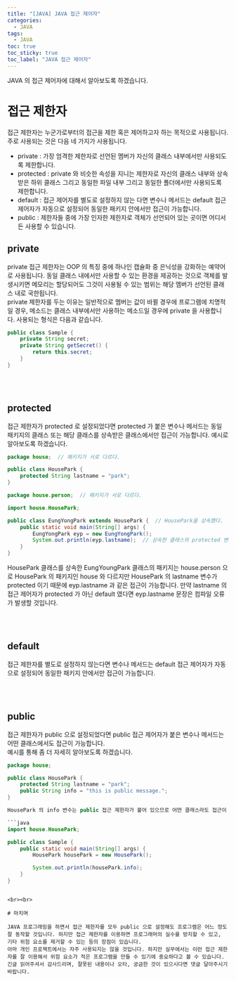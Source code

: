 ```yaml
---
title: "[JAVA] JAVA 접근 제어자"
categories:
  - JAVA
tags:
  - JAVA
toc: true
toc_sticky: true
toc_label: "JAVA 접근 제어자"
---
```


JAVA 의 접근 제어자에 대해서 알아보도록 하겠습니다.

# 접근 제한자

접근 제한자는 누군가로부터의 접근을 제한 혹은 제어하고자 하는 목적으로 사용됩니다. 주로 사용되는 것은 다음 네 가지가 사용됩니다.

- private : 가장 엄격한 제한자로 선언된 멤버가 자신의 클래스 내부에서만 사용되도록 제한합니다.
- protected : private 와 비슷한 속성을 지니는 제한자로 자신의 클래스 내부와 상속받은 하위 클래스 그리고 동일한 파일 내부 그리고 동일한 폴더에서만 사용되도록 제한합니다.
- default : 접근 제어자를 별도로 설정하지 않는 다면 변수나 메서드는 default 접근 제어자가 자동으로 설정되어 동일한 패키지 안에서만 접근이 가능합니다.
- public : 제한자들 중에 가장 인자한 제한자로 객체가 선언되어 있는 곳이면 어디서든 사용할 수 있습니다.

## private

private 접근 제한자는 OOP 의 특징 중에 하나인 캡슐화 중 은닉성을 강화하는 예약어로 사용됩니다. 동일 클래스 내에서만 사용할 수 있는 환경을 제공하는 것으로 객체를 발생시키면 메모리는 할당되어도 그것이 사용될 수 있는 범위는 해당 멤버가 선언된 클래스 내로 국한됩니다.   
private 제한자를 두는 이유는 일반적으로 멤버는 값이 바뀔 경우에 프로그램에 치명적일 경우, 메소드는 클래스 내부에서만 사용하는 메소드일 경우에 private 을 사용합니다.
사용되는 형식은 다음과 같습니다.

```java
public class Sample {
    private String secret;
    private String getSecret() {
        return this.secret;
    }
}
```

<br><br>

## protected

접근 제한자가 protected 로 설정되었다면 protected 가 붙은 변수나 메서드는 동일 패키지의 클래스 또는 해당 클래스를 상속받은 클래스에서만 접근이 가능합니다. 예시로 알아보도록 하겠습니다.

```java
package house;  // 패키지가 서로 다르다.

public class HousePark {
    protected String lastname = "park";
}
```

```java
package house.person;  // 패키지가 서로 다르다.

import house.HousePark;

public class EungYongPark extends HousePark {  // HousePark을 상속했다.
    public static void main(String[] args) {
        EungYongPark eyp = new EungYongPark();
        System.out.println(eyp.lastname);  // 상속한 클래스의 protected 변수는 접근이 가능하다.
    }
}
```

HousePark 클래스를 상속한 EungYoungPark 클래스의 패키지는 house.person 으로 HousePark 의 패키지인 house 와 다르지만 HousePark 의 lastname 변수가 protected 이기 때문에 eyp.lastname 과 같은 접근이 가능합니다. 만약 lastname 의 접근 제어자가 protected 가 아닌 default 였다면 eyp.lastname 문장은 컴파일 오류가 발생할 것입니다.

<br><br>

## default

접근 제한자를 별도로 설정하지 않는다면 변수나 메서드는 default 접근 제어자가 자동으로 설정되어 동일한 패키지 안에서만 접근이 가능합니다.

<br><br>

## public

접근 제한자가 public 으로 설정되었다면 public 접근 제어자가 붙은 변수나 메서드는 어떤 클래스에서도 접근이 가능합니다.   
예시를 통해 좀 더 자세히 알아보도록 하겠습니다.

```java
package house;

public class HousePark {
    protected String lastname = "park";
    public String info = "this is public message.";
}

HousePark 의 info 변수는 public 접근 제한자가 붙어 있으므로 어떤 클래스라도 접근이 가능합니다. 그래서 다음과 같이 작성할 수도 있습니다.

```java
import house.HousePark;

public class Sample {
    public static void main(String[] args) {
        HousePark housePark = new HousePark();

        System.out.println(housePark.info);
    }
}
```

```

<br><br>

# 마치며

JAVA 프로그래밍을 하면서 접근 제한자를 모두 public 으로 설정해도 프로그램은 어느 정도 잘 동작할 것입니다. 하지만 접근 제한자를 이용하면 프로그래머의 실수를 방지할 수 있고, 기타 위험 요소를 제거할 수 있는 등의 장점이 있습니다.   
아마 개인 프로젝트에서는 자주 사용되지는 않을 것입니다. 하지만 실무에서는 이런 접근 제한자를 잘 이용해서 위험 요소가 적은 프로그램을 만들 수 있기에 중요하다고 볼 수 있습니다.    
긴글 읽어주셔서 감사드리며, 잘못된 내용이나 오타, 궁금한 것이 있으시다면 댓글 달아주시기 바랍니다.
